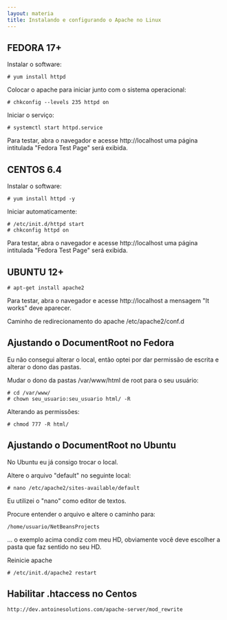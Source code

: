 ```yaml
---
layout: materia
title: Instalando e configurando o Apache no Linux
---
```




FEDORA 17+
---


Instalar o software:

    # yum install httpd


Colocar o apache para iniciar junto com o sistema operacional:

    # chkconfig --levels 235 httpd on
    

Iniciar o serviço:

    # systemctl start httpd.service


Para testar, abra o navegador e acesse http://localhost
uma página intitulada "Fedora Test Page" será exibida.



CENTOS 6.4
---

Instalar o software:

    # yum install httpd -y 


Iniciar automaticamente:

    # /etc/init.d/httpd start
    # chkconfig httpd on

Para testar, abra o navegador e acesse http://localhost
uma página intitulada "Fedora Test Page" será exibida.


UBUNTU 12+
---

    # apt-get install apache2

Para testar, abra o navegador e acesse http://localhost
a mensagem "It works" deve aparecer.


Caminho de redirecionamento do apache
/etc/apache2/conf.d


Ajustando o DocumentRoot no Fedora
----------------------------------

Eu não consegui alterar o local, então 
optei por dar permissão de escrita e alterar o dono das pastas.

Mudar o dono da pastas /var/www/html de root para o seu usuário:
	
	# cd /var/www/
	# chown seu_usuario:seu_usuario html/ -R


Alterando as permissões:

	# chmod 777 -R html/
	


Ajustando o DocumentRoot no Ubuntu
----------------------------------

No Ubuntu eu já consigo trocar o local.

Altere o arquivo "default" no seguinte local:

	# nano /etc/apache2/sites-available/default

Eu utilizei o "nano" como editor de textos.

Procure entender o arquivo e altere o caminho para:

	/home/usuario/NetBeansProjects

... o exemplo acima condiz com meu HD, obviamente você deve
escolher a pasta que faz sentido no seu HD.


Reinicie apache

	# /etc/init.d/apache2 restart


Habilitar .htaccess no Centos
---

	http://dev.antoinesolutions.com/apache-server/mod_rewrite